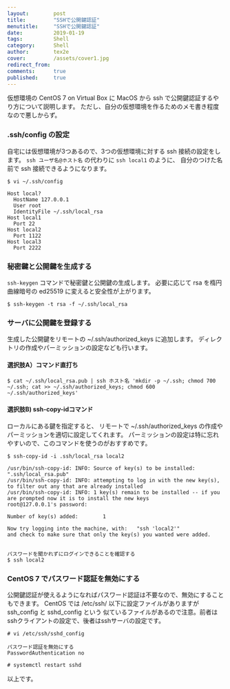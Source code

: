 ```yaml
---
layout:        post
title:         "SSHで公開鍵認証"
menutitle:     "SSHで公開鍵認証"
date:          2019-01-19
tags:          Shell
category:      Shell
author:        tex2e
cover:         /assets/cover1.jpg
redirect_from:
comments:      true
published:     true
---
```


仮想環境の CentOS 7 on Virtual Box に MacOS から ssh で公開鍵認証するやり方について説明します。
ただし、自分の仮想環境を作るためのメモ書き程度なので悪しからず。

### .ssh/config の設定

自宅には仮想環境が3つあるので、3つの仮想環境に対する ssh 接続の設定をします。
`ssh ユーザ名@ホスト名` の代わりに `ssh local1` のように、
自分のつけた名前で ssh 接続できるようになります。

```command
$ vi ~/.ssh/config

Host local?
  HostName 127.0.0.1
  User root
  IdentityFile ~/.ssh/local_rsa
Host local1
  Port 22
Host local2
  Port 1122
Host local3
  Port 2222
```

### 秘密鍵と公開鍵を生成する

`ssh-keygen` コマンドで秘密鍵と公開鍵の生成します。
必要に応じて rsa を楕円曲線暗号の ed25519 に変えると安全性が上がります。

```command
$ ssh-keygen -t rsa -f ~/.ssh/local_rsa
```

### サーバに公開鍵を登録する

生成した公開鍵をリモートの ~/.ssh/authorized_keys に追加します。
ディレクトリの作成やパーミッションの設定なども行います。

#### 選択肢A）コマンド直打ち

```command
$ cat ~/.ssh/local_rsa.pub | ssh ホスト名 'mkdir -p ~/.ssh; chmod 700 ~/.ssh; cat >> ~/.ssh/authorized_keys; chmod 600 ~/.ssh/authorized_keys'
```

#### 選択肢B) ssh-copy-idコマンド

ローカルにある鍵を指定すると、
リモートで ~/.ssh/authorized_keys の作成やパーミッションを適切に設定してくれます。
パーミッションの設定は特に忘れやすいので、このコマンドを使うのがおすすめです。

```command
$ ssh-copy-id -i .ssh/local_rsa local2

/usr/bin/ssh-copy-id: INFO: Source of key(s) to be installed: ".ssh/local_rsa.pub"
/usr/bin/ssh-copy-id: INFO: attempting to log in with the new key(s), to filter out any that are already installed
/usr/bin/ssh-copy-id: INFO: 1 key(s) remain to be installed -- if you are prompted now it is to install the new keys
root@127.0.0.1's password:

Number of key(s) added:        1

Now try logging into the machine, with:   "ssh 'local2'"
and check to make sure that only the key(s) you wanted were added.


パスワードを聞かれずにログインできることを確認する
$ ssh local2
```

### CentOS 7 でパスワード認証を無効にする

公開鍵認証が使えるようになればパスワード認証は不要なので、無効にすることもできます。
CentOS では /etc/ssh/ 以下に設定ファイルがありますが ssh_config と sshd_config という
似ているファイルがあるので注意。前者はsshクライアントの設定で、後者はsshサーバの設定です。

```command
# vi /etc/ssh/sshd_config

パスワード認証を無効にする
PasswordAuthentication no

# systemctl restart sshd
```

以上です。
